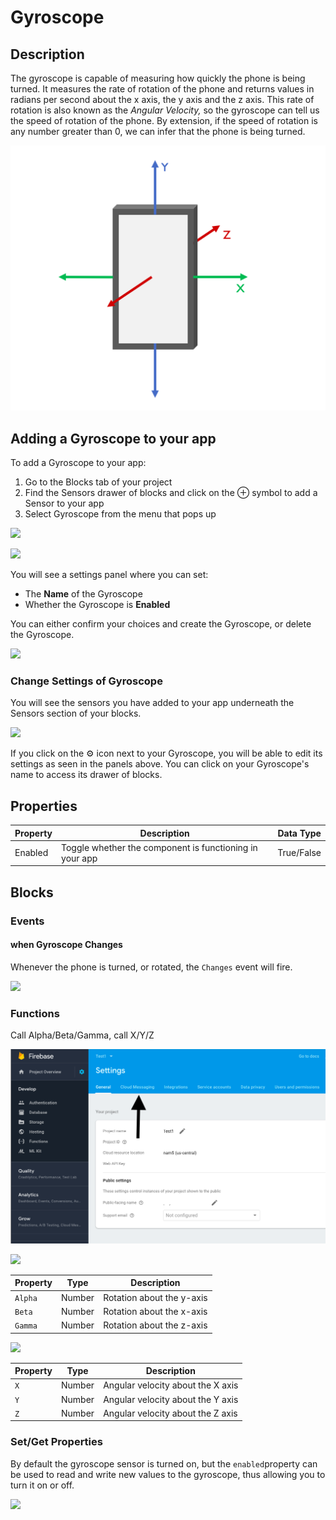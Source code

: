 # Gyroscope

## Description

The gyroscope is capable of measuring how quickly the phone is being turned. It measures the rate of rotation of the phone and returns values in radians per second about the x axis, the y axis and the z axis. This rate of rotation is also known as the _Angular Velocity,_ so the gyroscope can tell us the speed of rotation of the phone. By extension, if the speed of rotation is any number greater than 0, we can infer that the phone is being turned.

![The x, y and z axes of a standard smartphone](.gitbook/assets/screenshot-2019-05-18-at-15.27.06.png)

## Adding a Gyroscope to your app

To add a Gyroscope to your app:

1. Go to the Blocks tab of your project
2. Find the Sensors drawer of blocks and click on the ⊕ symbol to add a Sensor to your app
3. Select Gyroscope from the menu that pops up

![](.gitbook/assets/sensors.png)

![](.gitbook/assets/sensor-options.png)

You will see a settings panel where you can set:

* The **Name** of the Gyroscope
* Whether the Gyroscope is **Enabled**

You can either confirm your choices and create the Gyroscope, or delete the Gyroscope.

![](<.gitbook/assets/image (163).png>)

### Change Settings of Gyroscope

You will see the sensors you have added to your app underneath the Sensors section of your blocks.

![](.gitbook/assets/showallsensors.png)

If you click on the ⚙ icon next to your Gyroscope, you will be able to edit its settings as seen in the panels above. You can click on your Gyroscope's name to access its drawer of blocks.

## Properties

| Property | Description                                             | Data Type  |
| -------- | ------------------------------------------------------- | ---------- |
| Enabled  | Toggle whether the component is functioning in your app | True/False |

## Blocks

### Events

#### when Gyroscope Changes

Whenever the phone is turned, or rotated, the `Changes` event will fire.&#x20;

![](.gitbook/assets/gyro\_changes.png)

### Functions

Call Alpha/Beta/Gamma, call X/Y/Z

![](<.gitbook/assets/image (25).png>)

![](.gitbook/assets/gyro1.png)

| Property | Type   | Description               |
| -------- | ------ | ------------------------- |
| `Alpha`  | Number | Rotation about the y-axis |
| `Beta`   | Number | Rotation about the x-axis |
| `Gamma`  | Number | Rotation about the z-axis |

![](.gitbook/assets/gyro2.png)

| Property | Type   | Description                       |
| -------- | ------ | --------------------------------- |
| `X`      | Number | Angular velocity about the X axis |
| `Y`      | Number | Angular velocity about the Y axis |
| `Z`      | Number | Angular velocity about the Z axis |

### Set/Get Properties

By default the gyroscope sensor is turned on, but the `enabled`property can be used to read and write new values to the gyroscope, thus allowing you to turn it on or off.

![](.gitbook/assets/gyros\_enabled.png)

###
